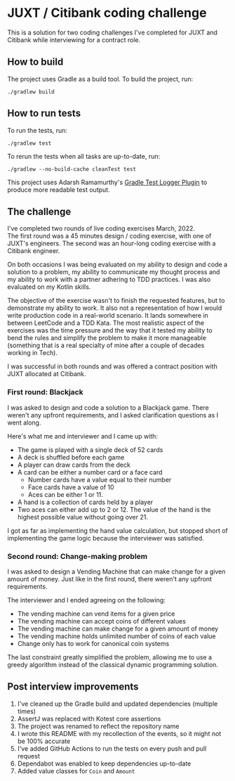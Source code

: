 # JUXT / Citibank coding challenge

This is a solution for two coding challenges I've completed for JUXT and Citibank while interviewing for a contract
role.

## How to build

The project uses Gradle as a build tool. To build the project, run:

    ./gradlew build

## How to run tests

To run the tests, run:

    ./gradlew test

To rerun the tests when all tasks are up-to-date, run:

    ./gradlew --no-build-cache cleanTest test

This project uses Adarsh Ramamurthy's [Gradle Test Logger Plugin](https://github.com/radarsh/gradle-test-logger-plugin)
to produce more readable test output.

## The challenge

I've completed two rounds of live coding exercises March, 2022.  
The first round was a 45 minutes design / coding exercise, with one of JUXT's engineers.
The second was an hour-long coding exercise with a Citibank engineer.

On both occasions I was being evaluated on my ability to design and code a solution to a problem, my ability to
communicate my thought process and my ability to work with a partner adhering to TDD practices. I was also evaluated on
my Kotlin skills.

The objective of the exercise wasn't to finish the requested features, but to demonstrate my ability to work. It also
not a representation of how I would write production code in a real-world scenario. It lands somewhere in between
LeetCode and a TDD Kata. The most realistic aspect of the exercises was the time pressure and the way that it tested my
ability to bend the rules and simplify the problem to make it more manageable (something that is a real specialty of
mine after a couple of decades working in Tech).

I was successful in both rounds and was offered a contract position with JUXT allocated at Citibank.

### First round: Blackjack

I was asked to design and code a solution to a Blackjack game. There weren't any upfront requirements, and I asked
clarification questions as I went along.

Here's what me and interviewer and I came up with:

* The game is played with a single deck of 52 cards
* A deck is shuffled before each game
* A player can draw cards from the deck
* A card can be either a number card or a face card
    * Number cards have a value equal to their number
    * Face cards have a value of 10
    * Aces can be either 1 or 11.
* A hand is a collection of cards held by a player
* Two aces can either add up to 2 or 12. The value of the hand is the highest possible value without going over 21.

I got as far as implementing the hand value calculation, but stopped short of implementing the game logic because the
interviewer was satisfied.

### Second round: Change-making problem

I was asked to design a Vending Machine that can make change for a given amount of money.
Just like in the first round, there weren't any upfront requirements.

The interviewer and I ended agreeing on the following:

* The vending machine can vend items for a given price
* The vending machine can accept coins of different values
* The vending machine can make change for a given amount of money
* The vending machine holds unlimited number of coins of each value
* Change only has to work for canonical coin systems

The last constraint greatly simplified the problem, allowing me to use a greedy algorithm instead of the classical
dynamic programming solution.

## Post interview improvements

1. I've cleaned up the Gradle build and updated dependencies (multiple times)
2. AssertJ was replaced with Kotest core assertions
3. The project was renamed to reflect the repository name
4. I wrote this README with my recollection of the events, so it might not be 100% accurate
5. I've added GitHub Actions to run the tests on every push and pull request
6. Dependabot was enabled to keep dependencies up-to-date
7. Added value classes for `Coin` and `Amount`
